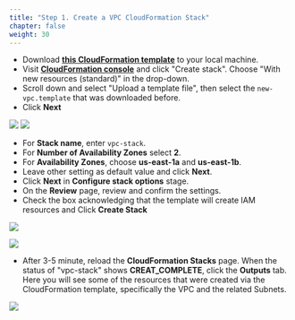 ```yaml
---
title: "Step 1. Create a VPC CloudFormation Stack"
chapter: false
weight: 30
---
```


* Download [**this CloudFormation template**](/Lab1/Step1/template/new-vpc.template) to your local machine.
* Visit [**CloudFormation console**](https://console.aws.amazon.com/cloudformation/home?region=us-east-1) and click "Create stack". Choose "With new resources (standard)" in the drop-down.
* Scroll down and select "Upload a template file", then select the `new-vpc.template` that was downloaded before. 
* Click **Next**

![](/images/lab1-0.png)
![](/images/lab1-1.png)
* For **Stack name**, enter `vpc-stack`.
* For **Number of Availability Zones** select **2**.
* For **Availability Zones**, choose **us-east-1a** and **us-east-1b**. 
* Leave other setting as default value and click **Next**.
* Click **Next** in **Configure stack options** stage. 
* On the **Review** page, review and confirm the settings. 
* Check the box acknowledging that the template will create IAM resources and Click **Create Stack**

![](/images/lab1-2.png)

![](/images/lab1-3.png)

* After 3-5 minute, reload the   **CloudFormation Stacks** page. When the status of "vpc-stack" shows **CREAT_COMPLETE**, click the **Outputs** tab. Here you will see some of the resources that were created via the CloudFormation template, specifically the VPC and the related Subnets.

![](/images/lab1-4.png)

